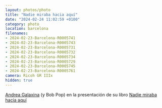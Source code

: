 ```yaml
---
layout: photos/photo
title: "Nadie miraba hacia aquí"
date: "2024-02-24 11:02:59 +0100"
category: photo
location: barcelona
filenames: 
- 2024-02-23-Barcelona-R0005741
- 2024-02-23-Barcelona-R0005743
- 2024-02-23-Barcelona-R0005731
- 2024-02-23-Barcelona-R0005732
- 2024-02-23-Barcelona-R0005734
- 2024-02-23-Barcelona-R0005729
- 2024-02-23-Barcelona-R0005745
- 2024-02-23-Barcelona-R0005761
camera: Ricoh GR IIIx
hidden: true
---
```

[Andrea Galaxina](https://www.instagram.com/andreagalaxina) (y Bob Pop) en la presentación de su libro 
[Nadie miraba hacia aquí](https://contintametienes.com/producto/nadie-miraba-hacia-aqui)
